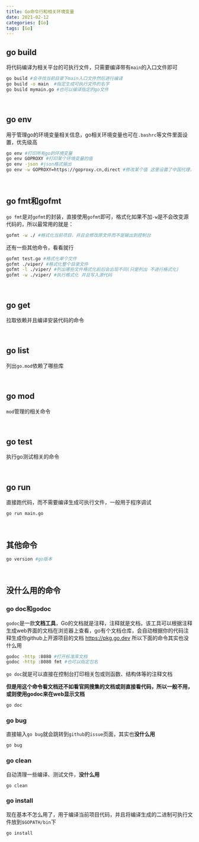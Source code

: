 ```yaml
---
title: Go命令行和相关环境变量
date: 2021-02-12
categories: [Go]
tags: [Go]
---
```


## go build

将代码编译为相关平台的可执行文件，只需要编译带有`main`的入口文件即可

```bash
go build #会寻找当前目录下main入口文件然后进行编译
go build -o main  #指定生成可执行文件的名字
go build mymain.go #也可以编译指定的go文件
```

​    

## go env

用于管理go的环境变量相关信息，go相关环境变量也可在`.bashrc`等文件里面设置，优先级高

```bash
go env #打印所有go的环境变量
go env GOPROXY #打印某个环境变量的值
go env -json #json格式输出
go env -w GOPROXY=https://goproxy.cn,direct #修改某个值 这里设置了中国代理，direct表示如果代理没有则直接走go官网，可以设置多个代理网站，用逗号分割
```

​    

## go fmt和gofmt

`go fmt`是对`gofmt`的封装，直接使用`gofmt`即可，格式化如果不加`-w`是不会改变源代码的，所以最常用的就是：

```bash
gofmt -w ./ #格式化当前项目，并且会修改原文件而不是输出到控制台
```

还有一些其他命令，看看就行

```bash
gofmt test.go #格式化单个文件
gofmt ./viper/ #格式化整个目录文件
gofmt -l ./viper/ #列出哪些文件格式化前后会出现不同(只是列出 不进行格式化)
gofmt -w ./viper/ #执行格式化 并且写入源代码
```

​    

## go get

拉取依赖并且编译安装代码的命令

​    

## go list

列出`go.mod`依赖了哪些库

​        

## go mod

`mod`管理的相关命令

​        

## go test

执行go测试相关的命令

​    

## go run

直接跑代码，而不需要编译生成可执行文件，一般用于程序调试

```bash
go run main.go
```

​      

## 其他命令

```bash
go version #go版本
```

​    

## 没什么用的命令

### go doc和godoc

`godoc`是一款**文档工具**，Go的文档就是注释，注释就是文档，该工具可以根据注释生成web界面的文档在浏览器上查看，go有个文档仓库，会自动根据你的代码注释生成你github上开源项目的文档 https://pkg.go.dev  所以下面的命令其实也没什么用

```bash
godoc -http :8080 #打开标准库文档
godoc -http :8080 fmt #也可以指定包名
```

`go doc`就是可以直接在控制台打印相关包或则函数、结构体等的注释文档

**但是用这个命令看文档还不如看官网搜集的文档或则直接看代码，所以一般不用，或则使用godoc来在web显示文档**

```bash
go doc
```

### go bug

直接输入`go bug`就会跳转到`github`的`issue`页面，其实也**没什么用**

```bash
go bug
```

### go clean

自动清理一些编译、测试文件，**没什么用**

```bash
go clean
```

### go install

现在基本不怎么用了，用于编译当前项目代码，并且将编译生成的二进制可执行文件放到`$GOPATH/bin`下

```bash
go install
```

